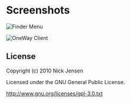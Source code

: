 # Screenshots

![Finder Menu](http://goto11.net/assets/images/oneway-screen1.png "Add your own upload options to Finder!")

![OneWay Client](http://goto11.net/assets/images/oneway-screen2.png "Upload files even if OneWay is closed!")

## License

Copyright (c) 2010 Nick Jensen

Licensed under the GNU General Public License.

http://www.gnu.org/licenses/gpl-3.0.txt